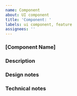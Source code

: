 ```yaml
---
name: Component
about: UI component
title: 'Component: '
labels: ui component, feature
assignees: ''
---
```


### [Component Name]

### Description

### Design notes

### Technical notes
